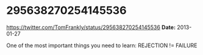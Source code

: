 # 295638270254145536
https://twitter.com/TomFrankly/status/295638270254145536
**Date:** 2013-01-27

One of the most important things you need to learn: REJECTION != FAILURE
